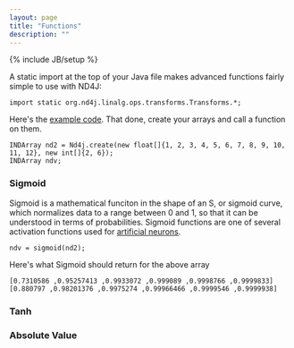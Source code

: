 ```yaml
---
layout: page
title: "Functions"
description: ""
---
```

{% include JB/setup %}

A static import at the top of your Java file makes advanced functions fairly simple to use with ND4J:

    import static org.nd4j.linalg.ops.transforms.Transforms.*;

Here's the [example code](https://github.com/SkymindIO/nd4j/blob/master/nd4j-examples/src/main/java/org/nd4j/examples/FunctionsExample.java). That done, create your arrays and call a function on them.

    INDArray nd2 = Nd4j.create(new float[]{1, 2, 3, 4, 5, 6, 7, 8, 9, 10, 11, 12}, new int[]{2, 6});
    INDArray ndv;

### Sigmoid

Sigmoid is a mathematical funciton in the shape of an S, or sigmoid curve, which normalizes data to a range between 0 and 1, so that it can be understood in terms of probabilities. Sigmoid functions are one of several activation functions used for [artificial neurons](http://deeplearning4j.org/). 

    ndv = sigmoid(nd2);

Here's what Sigmoid should return for the above array

    [0.7310586 ,0.95257413 ,0.9933072 ,0.999089 ,0.9998766 ,0.9999833]
    [0.880797 ,0.98201376 ,0.9975274 ,0.99966466 ,0.9999546 ,0.9999938]

### Tanh

### Absolute Value

